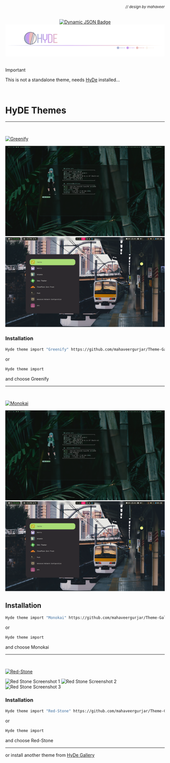 ###### _<div align = right><sub>// design by mahaveer</sub></div>_

<div align="center">
    <a href="https://discord.gg/AYbJ9MJez7">
        <img alt="Dynamic JSON Badge" src="https://img.shields.io/badge/dynamic/json?url=https%3A%2F%2Fdiscordapp.com%2Fapi%2Finvites%2FmT5YqjaJFh%3Fwith_counts%3Dtrue&query=%24.approximate_member_count&suffix=%20members&style=for-the-badge&logo=discord&logoSize=auto&label=The%20HyDe%20Project&labelColor=ebbcba&color=c79bf0">    
    </a>
</div>

<div align="center">
    <img src="https://raw.githubusercontent.com/prasanthrangan/hyprdots/main/Source/assets/hyde_banner.png">
    <br><br>
</div>

> [!IMPORTANT]
> This is not a standalone theme, needs [HyDe](https://github.com/prasanthrangan/hyprdots) installed...

<br>

# HyDE Themes

---

</br>

[![Greenify](https://placehold.co/180x50/0e120f/295233?text=Greenify&font=Oswald)](https://github.com/mahaveergurjar/Theme-Gallery/tree/Greenify)

![Greenify Screenshot 1](https://raw.githubusercontent.com/mahaveergurjar/Theme-Gallery/refs/heads/Greenify/screenshots/1.png)
![Greenify Screenshot 2](https://raw.githubusercontent.com/mahaveergurjar/Theme-Gallery/refs/heads/Greenify/screenshots/2.png)

### Installation

```sh
Hyde theme import "Greenify" https://github.com/mahaveergurjar/Theme-Gallery/tree/Greenify
```

or

```sh
Hyde theme import
```

and choose Greenify

---

</br>

[![Monokai](https://placehold.co/180x50/2d2a2e/f92672?text=Monokai&font=Oswald)](https://github.com/mahaveergurjar/Theme-Gallery/tree/Monokai)

![Monokai Screenshot 1](https://raw.githubusercontent.com/mahaveergurjar/Theme-Gallery/refs/heads/Monokai/screenshots/1.png)
![Monokai Screenshot 2](https://raw.githubusercontent.com/mahaveergurjar/Theme-Gallery/refs/heads/Monokai/screenshots/2.png)

## Installation

```sh
Hyde theme import "Monokai" https://github.com/mahaveergurjar/Theme-Gallery/tree/Monokai
```

or

```sh
Hyde theme import
```

and choose Monokai

---

</br>

[![Red-Stone](https://placehold.co/180x50/7E5655/C94342?text=Red+Stone&font=Oswald)](https://github.com/mahaveergurjar/Theme-Gallery/tree/Red-Stone)

![Red Stone Screenshot 1](https://raw.githubusercontent.com/mahaveergurjar/Theme-Gallery/refs/heads/Red-Stone/screenshots/240713_22h51m38s_screenshot.png)
![Red Stone Screenshot 2](https://raw.githubusercontent.com/mahaveergurjar/Theme-Gallery/refs/heads/Red-Stone/screenshots/240710_23h48m57s_screenshot.png)
![Red Stone Screenshot 3](https://raw.githubusercontent.com/mahaveergurjar/Theme-Gallery/refs/heads/Red-Stone/screenshots/240713_22h55m14s_screenshot.png)

### Installation

```sh
Hyde theme import "Red-Stone" https://github.com/mahaveergurjar/Theme-Gallery/tree/Red-Stone
```

or

```sh
Hyde theme import
```

and choose Red-Stone

---

or install another theme from [HyDe Gallery](https://github.com/kRHYME7/hyde-gallery)

